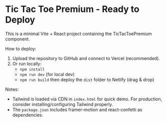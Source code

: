# Tic Tac Toe Premium - Ready to Deploy

This is a minimal Vite + React project containing the TicTacToePremium component.

How to deploy:
1. Upload the repository to GitHub and connect to Vercel (recommended).
2. Or run locally:
   - `npm install`
   - `npm run dev` (for local dev)
   - `npm run build` then deploy the `dist` folder to Netlify (drag & drop)

Notes:
- Tailwind is loaded via CDN in `index.html` for quick demo. For production, consider installing/configuring Tailwind properly.
- The `package.json` includes framer-motion and react-confetti as dependencies.

